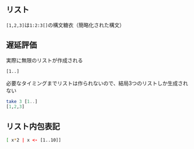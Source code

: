 ## リスト

`[1,2,3]`は`1:2:3[]`の構文糖衣（簡略化された構文）

## 遅延評価

実際に無限のリストが作成される

```sh
[1..]
```

必要なタイミングまでリストは作られないので、結局3つのリストしか生成されない

```hs
take 3 [1..]
[1,2,3]
```

## リスト内包表記

```sh
[ x*2 | x <- [1..10]]
```
